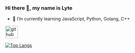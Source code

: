 ### Hi there 👋, my name is Lyte

- 🌱 I’m currently learning JavaScript, Python, Golang, C++ 


[<img src='https://cdn.jsdelivr.net/npm/simple-icons@3.0.1/icons/github.svg' alt='github' height='40'>](https://github.com/LyteVV)  

[![Top Langs](https://github-readme-stats.vercel.app/api/top-langs/?username=LyteVV)](https://github.com/anuraghazra/github-readme-stats)
